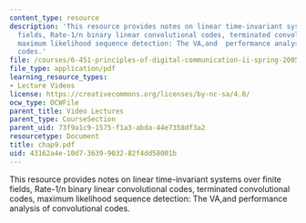 ```yaml
---
content_type: resource
description: 'This resource provides notes on linear time-invariant systems over finite
  fields, Rate-1/n binary linear convolutional codes, terminated convolutional codes,
  maximum likelihood sequence detection: The VA,and  performance analysis of convolutional
  codes.'
file: /courses/6-451-principles-of-digital-communication-ii-spring-2005/43162a4e10d73639903282f4dd58001b_chap9.pdf
file_type: application/pdf
learning_resource_types:
- Lecture Videos
license: https://creativecommons.org/licenses/by-nc-sa/4.0/
ocw_type: OCWFile
parent_title: Video Lectures
parent_type: CourseSection
parent_uid: 73f9a1c9-1575-f1a3-abda-44e7358df3a2
resourcetype: Document
title: chap9.pdf
uid: 43162a4e-10d7-3639-9032-82f4dd58001b
---
```

This resource provides notes on linear time-invariant systems over finite fields, Rate-1/n binary linear convolutional codes, terminated convolutional codes, maximum likelihood sequence detection: The VA,and  performance analysis of convolutional codes.